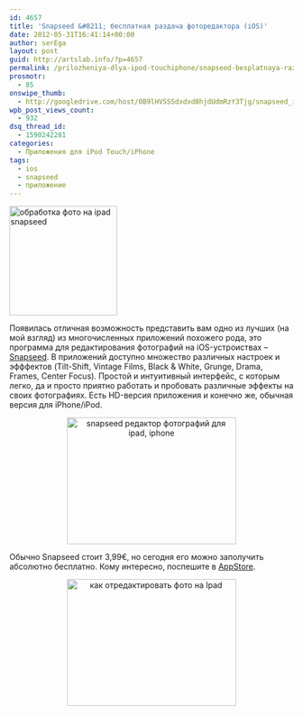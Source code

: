 ```yaml
---
id: 4657
title: 'Snapseed &#8211; бесплатная раздача фоторедактора (iOS)'
date: 2012-05-31T16:41:14+00:00
author: serEga
layout: post
guid: http://artslab.info/?p=4657
permalink: /prilozheniya-dlya-ipod-touchiphone/snapseed-besplatnaya-razdacha-fotoredaktora-ios/
prosmotr:
  - 85
onswipe_thumb:
  - http://googledrive.com/host/0B9lHVSSSdxdxd0hjdUdmRzY3Tjg/snapseed_ipad_for_free.png
wpb_post_views_count:
  - 932
dsq_thread_id:
  - 1590242281
categories:
  - Приложения для iPod Touch/iPhone
tags:
  - ios
  - snapseed
  - приложение
---
```

[<img src="http://googledrive.com/host/0B9lHVSSSdxdxd0hjdUdmRzY3Tjg/snapseed_logo.jpg" alt="обработка фото на ipad snapseed" title="snapseed_logo" width="191" height="194" class="aligncenter size-full wp-image-4661" />](http://googledrive.com/host/0B9lHVSSSdxdxd0hjdUdmRzY3Tjg/snapseed_logo.jpg)

Появилась отличная возможность представить вам одно из лучших (на мой взгляд) из многочисленных приложений похожего рода, это программа для редактирования фотографий на iOS-устроиствах &#8211; [Snapseed](http://itunes.apple.com/us/app/snapseed/id439438619?mt=8). В приложений доступно множество различных настроек и эфффектов (Tilt-Shift, Vintage Films, Black & White, Grunge, Drama, Frames, Center Focus). Простой и интуитивный интерфейс, с которым легко, да и просто приятно работать и пробовать различные эффекты на своих фотографиях. Есть HD-версия приложения и конечно же, обычная версия для iPhone/iPod.

<center>
  <a href="http://googledrive.com/host/0B9lHVSSSdxdxd0hjdUdmRzY3Tjg/snapseed_ipad_for_free.png"><img src="http://googledrive.com/host/0B9lHVSSSdxdxd0hjdUdmRzY3Tjg/snapseed_ipad_for_free-300x225.png" alt="snapseed редактор фотографий для ipad, iphone" title="snapseed_ipad_for_free" width="300" height="225" class="aligncenter size-medium wp-image-4660" srcset="http://googledrive.com/host/0B9lHVSSSdxdxd0hjdUdmRzY3Tjg/snapseed_ipad_for_free-300x225.png 300w, http://googledrive.com/host/0B9lHVSSSdxdxd0hjdUdmRzY3Tjg/snapseed_ipad_for_free-900x675.png 900w, http://googledrive.com/host/0B9lHVSSSdxdxd0hjdUdmRzY3Tjg/snapseed_ipad_for_free.png 1024w" sizes="(max-width: 300px) 100vw, 300px" /></a>
</center>

Обычно Snapseed стоит 3,99€, но сегодня его можно заполучить абсолютно бесплатно. Кому интересно, поспешите в [AppStore](http://itunes.apple.com/us/app/snapseed/id439438619?mt=8).

<center>
  <a href="http://googledrive.com/host/0B9lHVSSSdxdxd0hjdUdmRzY3Tjg/snapseed_for_iphone.png"><img src="http://googledrive.com/host/0B9lHVSSSdxdxd0hjdUdmRzY3Tjg/snapseed_for_iphone-300x225.png" alt="как отредактировать фото на Ipad" title="snapseed_for_iphone" width="300" height="225" class="aligncenter size-medium wp-image-4659" srcset="http://googledrive.com/host/0B9lHVSSSdxdxd0hjdUdmRzY3Tjg/snapseed_for_iphone-300x225.png 300w, http://googledrive.com/host/0B9lHVSSSdxdxd0hjdUdmRzY3Tjg/snapseed_for_iphone.png 1024w" sizes="(max-width: 300px) 100vw, 300px" /></a>
</center>